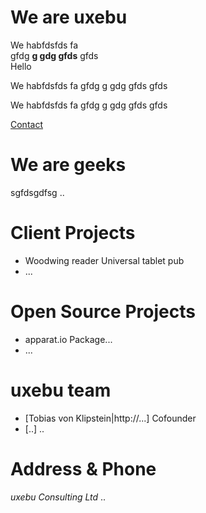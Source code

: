 We are uxebu
============

We habfdsfds fa  
gfdg **g gdg gfds** gfds  
Hello

We habfdsfds fa
gfdg g gdg gfds gfds


We habfdsfds fa
gfdg g gdg gfds gfds

[Contact](http://uxebu.com/contact)

We are geeks
============

sgfdsgdfsg ..

Client Projects
===============

* Woodwing reader
  Universal tablet pub
* ...

Open Source Projects
====================

* apparat.io
  Package...
* ...

uxebu team
==========

* [Tobias von Klipstein|http://...]
  Cofounder
* [..]
  ..

Address & Phone
===============

*uxebu Consulting Ltd*
..




